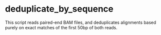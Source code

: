 # deduplicate_by_sequence
This script reads paired-end BAM files, and deduplicates alignments based purely on exact matches of the first 50bp of both reads.
